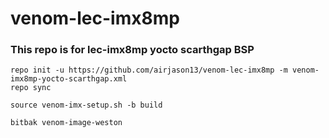 # venom-lec-imx8mp

### This repo is for lec-imx8mp yocto scarthgap BSP

    repo init -u https://github.com/airjason13/venom-lec-imx8mp -m venom-imx8mp-yocto-scarthgap.xml
    repo sync

    source venom-imx-setup.sh -b build 
    
    bitbak venom-image-weston
  
